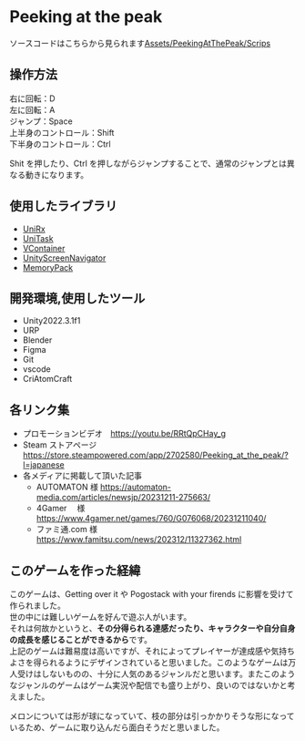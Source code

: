 # Peeking at the peak

ソースコードはこちらから見られます[Assets/PeekingAtThePeak/Scrips](https://github.com/ItsukiMakino/Peeking-at-the-peak/tree/main/Assets/PeekingAtThePeak/Scripts)

## 操作方法

右に回転：D  
左に回転：A  
ジャンプ：Space  
上半身のコントロール：Shift  
下半身のコントロール：Ctrl

Shit を押したり、Ctrl を押しながらジャンプすることで、通常のジャンプとは異なる動きになります。

## 使用したライブラリ

- [UniRx](https://github.com/neuecc/UniRx)
- [UniTask](https://github.com/Cysharp/UniTask)
- [VContainer](https://github.com/hadashiA/VContainer)
- [UnityScreenNavigator](https://github.com/Haruma-K/UnityScreenNavigator)
- [MemoryPack](https://github.com/Cysharp/MemoryPack)

## 開発環境,使用したツール

- Unity2022.3.1f1
- URP
- Blender
- Figma
- Git
- vscode
- CriAtomCraft

## 各リンク集

- プロモーションビデオ　https://youtu.be/RRtQpCHay_g
- Steam ストアページ　https://store.steampowered.com/app/2702580/Peeking_at_the_peak/?l=japanese
- 各メディアに掲載して頂いた記事
  - AUTOMATON 様 https://automaton-media.com/articles/newsjp/20231211-275663/
  - 4Gamer 　様　https://www.4gamer.net/games/760/G076068/20231211040/
  - ファミ通.com 様　https://www.famitsu.com/news/202312/11327362.html

## このゲームを作った経緯

このゲームは、Getting over it や Pogostack with your firends に影響を受けて作られました。  
世の中には難しいゲームを好んで遊ぶ人がいます。  
それは何故かというと、**その分得られる達感だったり、キャラクターや自分自身の成長を感じることができるから**です。  
上記のゲームは難易度は高いですが、それによってプレイヤーが達成感や気持ちよさを得られるようにデザインされていると思いました。このようなゲームは万人受けはしないものの、十分に人気のあるジャンルだと思います。またこのようなジャンルのゲームはゲーム実況や配信でも盛り上がり、良いのではないかと考えました。

メロンについては形が球になっていて、枝の部分は引っかかりそうな形になっているため、ゲームに取り込んだら面白そうだと思いました。
